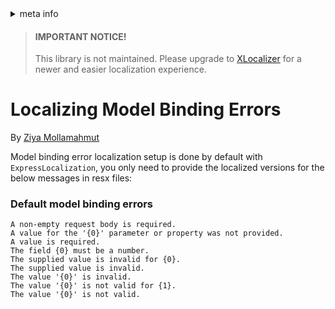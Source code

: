 <!-- meta tags details, will be assigned to meta tags inside header by js -->
<div id="meta-info">
<details><summary>meta info</summary>

> * Title: <i id="md-title">Localizing Model Binding Errors</i>
> * Keywords: <i id="md-keywords">localization, asp.net-core, model, binding, error, messages</i>
> * Description: <i id="md-description">Learn how to localize model binding error messages with ExpressLocalization in Asp.Net Core web app.</i>
> * Author: <i id="md-author">Ziya Mollamahmut</i>
> * Date: <i id="md-date">08-Aug-2020</i>
> * Image: <i id="md-image">https://github.com/LazZiya/Docs/raw/master/LazZiya.ExpressLocalization/v4.0/images/lazziya-express-localization-logo.png</i>
> * Image-alt: <i id="md-image-alt">LazZiya.ExpressLocalization Logo</i>
> * Version: <i id="md-version">v4.0</i>

</details>
</div>

> #### IMPORTANT NOTICE!
> This library is not maintained. Please upgrade to [XLocalizer][0] for a newer and easier localization experience.

# Localizing Model Binding Errors

By [Ziya Mollamahmut](https://github.com/LazZiya)

Model binding error localization setup is done by default with `ExpressLocalization`, you only need to provide the localized versions for the below messages in resx files:

### Default model binding errors

````
A non-empty request body is required.
A value for the '{0}' parameter or property was not provided.
A value is required.
The field {0} must be a number.
The supplied value is invalid for {0}.
The supplied value is invalid.
The value '{0}' is invalid.
The value '{0}' is not valid for {1}.
The value '{0}' is not valid.
````

[0]:https://docs.ziyad.info/en/XLocalizer/v1.0/index.md